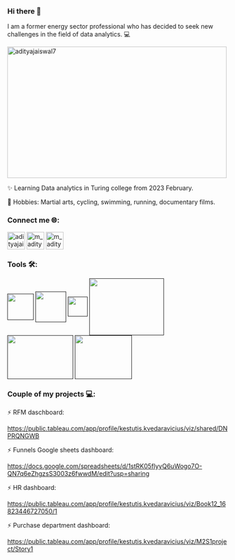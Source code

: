 ### Hi there 👋
I am a former energy sector professional who has decided to seek new challenges in the field of data analytics. 💻

<a href="https://media3.giphy.com/media/v1.Y2lkPTc5MGI3NjExZTY4eTF3aGcyNHhwcmFrNng5ampuazF3ZnByNnZpam1tZXNtZjR5dSZlcD12MV9pbnRlcm5hbF9naWZfYnlfaWQmY3Q9Zw/sOzHwf1DF8h96A5tXU/giphy.gif" target="blank"><img align="center" src="https://media3.giphy.com/media/v1.Y2lkPTc5MGI3NjExZTY4eTF3aGcyNHhwcmFrNng5ampuazF3ZnByNnZpam1tZXNtZjR5dSZlcD12MV9pbnRlcm5hbF9naWZfYnlfaWQmY3Q9Zw/sOzHwf1DF8h96A5tXU/giphy.gif" alt="adityajaiswal7" height="300" width="500" /></a> 

✨ Learning Data analytics in Turing college from 2023 February. 

💓 Hobbies: Martial arts, cycling, swimming, running, documentary films.

<h3 align="left">Connect me 🌐:</h3>
<p align="left">
<a href="https://www.linkedin.com/in/k%C4%99stutis-kvedaravi%C4%8Dius/" target="blank"><img align="center" src="https://icon-library.com/images/linkedin-app-icon/linkedin-app-icon-24.jpg" alt="adityajaiswal7" height="40" width="40" /></a>     
<a href="https://www.facebook.com/kestas.kvedaravicius/" target="blank"><img align="center" src="https://icon-library.com/images/facebook-icon-32-x-32/facebook-icon-32-x-32-4.jpg" alt="m_aditya_jaiswal" height="40" width="40" /></a>
<a href="mailto:kvedaravicius.kestutis@gmail.com" target="blank"><img align="center" src="https://icon-library.com/images/gmail-icon-svg/gmail-icon-svg-27.jpg" alt="m_aditya_jaiswal" height="40" width="40" /></a>

<h3 align="left">Tools 🛠:</h3>
<p align="left">
<a href="" target="blank"><img align="center" src="https://icon-library.com/images/sql-icon/sql-icon-5.jpg" height="60" width="60" /></a>  
<a href="" target="blank"><img align="center" src="https://www.westonschools.org/wp-content/uploads/2017/06/google-sheets-icon-300x284.jpg" height="70" width="70" /></a>  
<a href="" target="blank"><img align="center" src="https://static-00.iconduck.com/assets.00/ms-excel-icon-512x506-kad3cmyu.png" height="45" width="45" /></a>  
<a href="" target="blank"><img align="center" src="https://logowik.com/content/uploads/images/google-bigquery6102.jpg" height="130" width="170" /></a>      
<a href="" target="blank"><img align="center" src="https://logos-world.net/wp-content/uploads/2021/10/Tableau-Logo.png" height="100" width="150" /></a>       
<a href="" target="blank"><img align="center" src="https://www.svgrepo.com/show/303251/mysql-logo.svg" height="100" width="130" /></a>    
  
### Couple of my projects 💻:

⚡ RFM daschboard:

https://public.tableau.com/app/profile/kestutis.kvedaravicius/viz/shared/DNPRQNGWB

⚡ Funnels Google sheets dashboard:

https://docs.google.com/spreadsheets/d/1stRK05flyyQ6uWogo7O-QN7q6eZhgzsS3003z6fwwdM/edit?usp=sharing

⚡ HR dashboard:

https://public.tableau.com/app/profile/kestutis.kvedaravicius/viz/Book12_16823446727050/1

⚡ Purchase department dashboard:

https://public.tableau.com/app/profile/kestutis.kvedaravicius/viz/M2S1project/Story1
